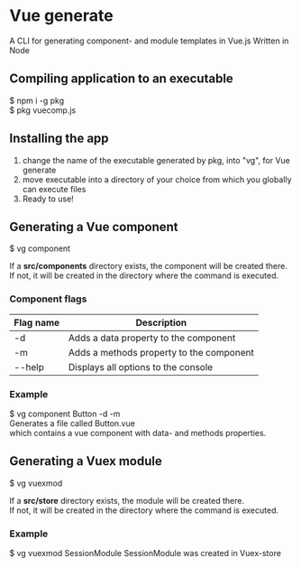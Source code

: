 # Vue generate
A CLI for generating component- and module templates in Vue.js
Written in Node

## Compiling application to an executable
$ npm i -g pkg  
$ pkg vuecomp.js

## Installing the app
1. change the name of the executable generated by pkg, into "vg", for Vue generate
2. move executable into a directory of your choice from which you globally can execute files
3. Ready to use!

## Generating a Vue component
$ vg component <name>

If a **src/components** directory exists, the component will be created there.  
If not, it will be created in the directory where the command is executed.

### Component flags
| Flag name      | Description |
| ----------- | ----------- |
| -d   | Adds a data property to the component        |
| -m   | Adds a methods property to the component        |
| --help   | Displays all options to the console        |

### Example
$ vg component Button -d -m  
Generates a file called Button.vue  
which contains a vue component with data- and methods properties.

## Generating a Vuex module
$ vg vuexmod <modulename>

If a **src/store** directory exists, the module will be created there.  
If not, it will be created in the directory where the command is executed.

### Example 
$ vg vuexmod SessionModule
SessionModule was created in Vuex-store

